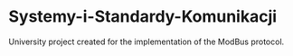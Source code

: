 # Systemy-i-Standardy-Komunikacji

University project created for the implementation of the ModBus protocol. 
